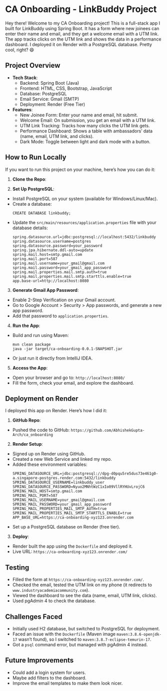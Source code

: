 # CA Onboarding - LinkBuddy Project

Hey there! Welcome to my CA Onboarding project! This is a full-stack app I built for LinkBuddy using Spring Boot. It has a form where new joinees can enter their name and email, and they get a welcome email with a UTM link. The app tracks clicks on the UTM link and shows the data in a performance dashboard. I deployed it on Render with a PostgreSQL database. Pretty cool, right? 😄

## Project Overview
- **Tech Stack**:
  - Backend: Spring Boot (Java)
  - Frontend: HTML, CSS, Bootstrap, JavaScript
  - Database: PostgreSQL
  - Email Service: Gmail (SMTP)
  - Deployment: Render (Free Tier)
- **Features**:
  - New Joinee Form: Enter your name and email, hit submit.
  - Welcome Email: On submission, you get an email with a UTM link.
  - UTM Link Tracking: Tracks how many clicks the UTM link gets.
  - Performance Dashboard: Shows a table with ambassadors’ data (name, email, UTM link, and clicks).
  - Dark Mode: Toggle between light and dark mode with a button.

## How to Run Locally
If you want to run this project on your machine, here’s how you can do it:

1. **Clone the Repo**:

2. **Set Up PostgreSQL**:
- Install PostgreSQL on your system (available for Windows/Linux/Mac).
- Create a database:
  ```
  CREATE DATABASE linkbuddy;
  ```
- Update the `src/main/resources/application.properties` file with your database details:
  ```
  spring.datasource.url=jdbc:postgresql://localhost:5432/linkbuddy
  spring.datasource.username=postgres
  spring.datasource.password=your_password
  spring.jpa.hibernate.ddl-auto=update
  spring.mail.host=smtp.gmail.com
  spring.mail.port=587
  spring.mail.username=your_gmail@gmail.com
  spring.mail.password=your_gmail_app_password
  spring.mail.properties.mail.smtp.auth=true
  spring.mail.properties.mail.smtp.starttls.enable=true
  app.base-url=http://localhost:8080
  ```

3. **Generate Gmail App Password**:
- Enable 2-Step Verification on your Gmail account.
- Go to Google Account > Security > App passwords, and generate a new app password.
- Add that password to `application.properties`.

4. **Run the App**:
- Build and run using Maven:
  ```
  mvn clean package
  java -jar target/ca-onboarding-0.0.1-SNAPSHOT.jar
  ```
- Or just run it directly from IntelliJ IDEA.

5. **Access the App**:
- Open your browser and go to: `http://localhost:8080/`
- Fill the form, check your email, and explore the dashboard.

## Deployment on Render
I deployed this app on Render. Here’s how I did it:

1. **GitHub Repo**:
- Pushed the code to GitHub: `https://github.com/AbhishekGupta-Arch/ca_onboarding`

2. **Render Setup**:
- Signed up on Render using GitHub.
- Created a new Web Service and linked my repo.
- Added these environment variables:
  ```
  SPRING_DATASOURCE_URL=jdbc:postgresql://dpg-d0pqu5re5dus73e461g0-a.singapore-postgres.render.com:5432/linkbuddy
  SPRING_DATASOURCE_USERNAME=linkbuddy_user
  SPRING_DATASOURCE_PASSWORD=Nyuo2MNhtWzC1xIo09VllRYHUvLrojC6
  SPRING_MAIL_HOST=smtp.gmail.com
  SPRING_MAIL_PORT=587
  SPRING_MAIL_USERNAME=your_gmail@gmail.com
  SPRING_MAIL_PASSWORD=your_gmail_app_password
  SPRING_MAIL_PROPERTIES_MAIL_SMTP_AUTH=true
  SPRING_MAIL_PROPERTIES_MAIL_SMTP_STARTTLS_ENABLE=true
  APP_BASE_URL=https://ca-onboarding-xyz123.onrender.com
  ```
- Set up a PostgreSQL database on Render (free tier).

3. **Deploy**:
- Render built the app using the `Dockerfile` and deployed it.
- Live URL: `https://ca-onboarding-xyz123.onrender.com/`

## Testing
- Filled the form at `https://ca-onboarding-xyz123.onrender.com/`.
- Checked the email, tested the UTM link on my phone (it redirects to `www.industryacademiacommunity.com`).
- Viewed the dashboard to see the data (name, email, UTM link, clicks).
- Used pgAdmin 4 to check the database.

## Challenges Faced
- Initially used H2 database, but switched to PostgreSQL for deployment.
- Faced an issue with the `Dockerfile` (Maven image `maven:3.8.6-openjdk-17` wasn’t found), so I switched to `maven:3.8.7-eclipse-temurin-17`.
- Got a `psql` command error, but managed with pgAdmin 4 instead.

## Future Improvements
- Could add a login system for users.
- Maybe add filters to the dashboard.
- Improve the email templates to make them look nicer.
